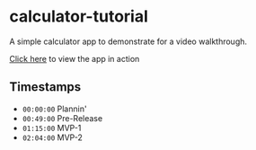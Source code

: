 # calculator-tutorial

A simple calculator app to demonstrate for a video walkthrough.

[Click here](https://pookage.github.io/calculator-tutorial/) to view the app in action

## Timestamps

- `00:00:00` Plannin'
- `00:49:00` Pre-Release
- `01:15:00` MVP-1
- `02:04:00` MVP-2